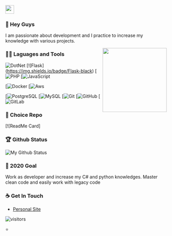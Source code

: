<p align="left">
  <img src="https://user-images.githubusercontent.com/5679180/79618120-0daffb80-80be-11ea-819e-d2b0fa904d07.gif" width="27px">
</p>

### 👋 Hey Guys 

I am passionate about development and I practice to increase my knowledge with various projects.

<img align='right' src='https://user-images.githubusercontent.com/5713670/87202985-820dcb80-c2b6-11ea-9f56-7ec461c497c3.gif' width='200"'>

### 👨‍💻 Laguages and Tools
![DotNet](https://img.shields.io/badge/dotnet-purple)
[![Flask] (https://img.shields.io/badge/Flask-black)
[![PHP](https://img.shields.io/badge/PHP-blue)
[![JavaScript](https://img.shields.io/badge/TypeScript-blue)

[![Docker](https://img.shields.io/badge/Docker-blue)
[![Aws](https://img.shields.io/badge/Docker-yellow)

[![PostgreSQL](https://img.shields.io/badge/PostgreSQL-blue)
[![MySQL](https://img.shields.io/badge/MySQL-blue)
[![Git](https://img.shields.io/badge/Git-red)
[![GitHub](https://img.shields.io/badge/Git-black)
[![GitLab](https://img.shields.io/badge/GitLab-red)


### 👀 Choice Repo
[![ReadMe Card]

### 🏆 Github Status
![My Github Status](https://github-readme-stats.vercel.app/api?username=salitim&show_icons=true&hide_border=true)

### 🔭 2020 Goal
Work as developer and increase my C# and python knowledges. Master clean code and easily work with legacy code

### ☕ Get In Touch
- [Personal Site](http://portfolio.projectslit.fr)

![visitors](https://visitor-badge.glitch.me/badge?page_id=salitim.salitim)

⭐️

